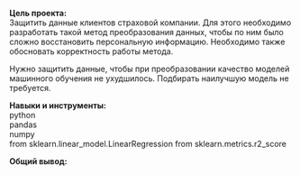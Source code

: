 **Цель проекта:**  
Защитить данные клиентов страховой компании. Для этого необходимо разработать такой метод преобразования данных, чтобы по ним было сложно восстановить персональную информацию. Необходимо также обосновать корректность работы метода.

Нужно защитить данные, чтобы при преобразовании качество моделей машинного обучения не ухудшилось. Подбирать наилучшую модель не требуется.

**Навыки и инструменты:**  
python  
pandas  
numpy  
from sklearn.linear_model.LinearRegression
from sklearn.metrics.r2_score

**Общий вывод:**  
